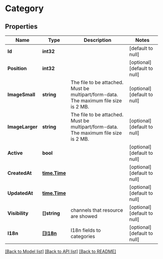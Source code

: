 # Category

## Properties
Name | Type | Description | Notes
------------ | ------------- | ------------- | -------------
**Id** | **int32** |  | [default to null]
**Position** | **int32** |  | [optional] [default to null]
**ImageSmall** | **string** | The file to be attached. Must be multipart/form-data. The maximum file size is 2 MB.  | [optional] [default to null]
**ImageLarger** | **string** | The file to be attached. Must be multipart/form-data. The maximum file size is 2 MB.  | [optional] [default to null]
**Active** | **bool** |  | [optional] [default to null]
**CreatedAt** | [**time.Time**](time.Time.md) |  | [optional] [default to null]
**UpdatedAt** | [**time.Time**](time.Time.md) |  | [optional] [default to null]
**Visibility** | **[]string** | channels that resource are showed | [optional] [default to null]
**I18n** | [**[]I18n**](I18n.md) | I18n fields to categories | [optional] [default to null]

[[Back to Model list]](../README.md#documentation-for-models) [[Back to API list]](../README.md#documentation-for-api-endpoints) [[Back to README]](../README.md)


